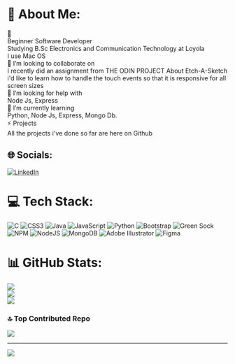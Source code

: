 # 💫 About Me:
🔭<br>Beginner Software Developer<br>Studying B.Sc Electronics and Communication Technology at Loyola<br>I use Mac OS<br>👯 I’m looking to collaborate on<br>I recently did an assignment from THE ODIN PROJECT About Etch-A-Sketch i'd like to learn how to handle the touch events so that it is responsive for all screen sizes <br>🤝 I’m looking for help with<br>Node Js, Express <br>🌱 I’m currently learning<br>Python, Node Js, Express, Mongo Db.<br>⚡ Projects<br>All the projects i've done so far are here on Github

## 🌐 Socials:
[![LinkedIn](https://img.shields.io/badge/LinkedIn-%230077B5.svg?logo=linkedin&logoColor=white)](https://linkedin.com/in/nikhil-babu-guntipally-b46b27217/) 

# 💻 Tech Stack:
![C](https://img.shields.io/badge/c-%2300599C.svg?style=flat&logo=c&logoColor=white) ![CSS3](https://img.shields.io/badge/css3-%231572B6.svg?style=flat&logo=css3&logoColor=white) ![Java](https://img.shields.io/badge/java-%23ED8B00.svg?style=flat&logo=java&logoColor=white) ![JavaScript](https://img.shields.io/badge/javascript-%23323330.svg?style=flat&logo=javascript&logoColor=%23F7DF1E) ![Python](https://img.shields.io/badge/python-3670A0?style=flat&logo=python&logoColor=ffdd54) ![Bootstrap](https://img.shields.io/badge/bootstrap-%23563D7C.svg?style=flat&logo=bootstrap&logoColor=white) ![Green Sock](https://img.shields.io/badge/green%20sock-88CE02?style=flat&logo=greensock&logoColor=white) ![NPM](https://img.shields.io/badge/NPM-%23000000.svg?style=flat&logo=npm&logoColor=white) ![NodeJS](https://img.shields.io/badge/node.js-6DA55F?style=flat&logo=node.js&logoColor=white) ![MongoDB](https://img.shields.io/badge/MongoDB-%234ea94b.svg?style=flat&logo=mongodb&logoColor=white) ![Adobe Illustrator](https://img.shields.io/badge/adobeillustrator-%23FF9A00.svg?style=flat&logo=adobeillustrator&logoColor=white) 	![Figma](https://img.shields.io/badge/figma-%23F24E1E.svg?style=flat&logo=figma&logoColor=white)
# 📊 GitHub Stats:
![](https://github-readme-stats.vercel.app/api?username=NikhilBabu829&theme=dark&hide_border=false&include_all_commits=true&count_private=false)<br/>
![](https://github-readme-streak-stats.herokuapp.com/?user=NikhilBabu829&theme=dark&hide_border=false)<br/>
![](https://github-readme-stats.vercel.app/api/top-langs/?username=NikhilBabu829&theme=dark&hide_border=false&include_all_commits=true&count_private=false&layout=compact)

### 🔝 Top Contributed Repo
![](https://github-contributor-stats.vercel.app/api?username=NikhilBabu829&limit=5&theme=dark&combine_all_yearly_contributions=true)

---
[![](https://visitcount.itsvg.in/api?id=NikhilBabu829&icon=2&color=6)](https://visitcount.itsvg.in)
